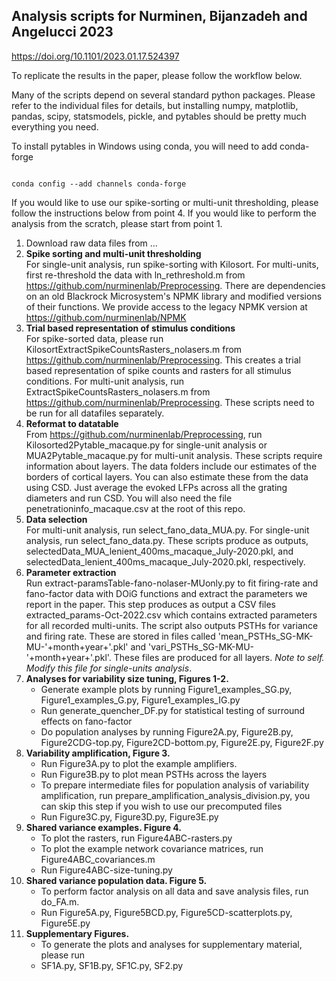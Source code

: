 ## Analysis scripts for Nurminen, Bijanzadeh and Angelucci 2023
https://doi.org/10.1101/2023.01.17.524397

To replicate the results in the paper, please follow the workflow below.

Many of the scripts depend on several standard python packages. Please refer to the individual files for details, but installing numpy, matplotlib, pandas, scipy, statsmodels, pickle, and pytables should be pretty much everything you need.

To install pytables in Windows using conda, you will need to add conda-forge

```

conda config --add channels conda-forge

```

If you would like to use our spike-sorting or multi-unit thresholding, please follow the instructions below from point 4. If you would like to perform the analysis from the scratch, please start from point 1.

1. Download raw data files from ...
2. **Spike sorting and multi-unit thresholding** <br /> 
For single-unit analysis, run spike-sorting with Kilosort. For multi-units, first re-threshold the data with ln_rethreshold.m from https://github.com/nurminenlab/Preprocessing. There are dependencies on an old Blackrock Microsystem's NPMK library and modified versions of their functions. We provide access to the legacy NPMK version at https://github.com/nurminenlab/NPMK
3. **Trial based representation of stimulus conditions** <br /> 
For spike-sorted data, please run KilosortExtractSpikeCountsRasters_nolasers.m from https://github.com/nurminenlab/Preprocessing. This creates a trial based representation of spike counts and rasters for all stimulus conditions. For multi-unit analysis, run ExtractSpikeCountsRasters_nolasers.m from https://github.com/nurminenlab/Preprocessing. These scripts need to be run for all datafiles separately.
4. **Reformat to datatable** <br /> 
From https://github.com/nurminenlab/Preprocessing, run Kilosorted2Pytable_macaque.py for single-unit analysis or MUA2Pytable_macaque.py for multi-unit analysis. These scripts require information about layers. The data folders include our estimates of the borders of cortical layers. You can also estimate these from the data using CSD. Just average the evoked LFPs across all the grating diameters and run CSD. You will also need the file penetrationinfo_macaque.csv at the root of this repo.
5. **Data selection** <br /> 
For multi-unit analysis, run select_fano_data_MUA.py. For single-unit analysis, run select_fano_data.py. These scripts produce as outputs, selectedData_MUA_lenient_400ms_macaque_July-2020.pkl, and selectedData_lenient_400ms_macaque_July-2020.pkl, respectively. 
6. **Parameter extraction** <br /> 
Run extract-paramsTable-fano-nolaser-MUonly.py to fit firing-rate and fano-factor data with DOiG functions and extract the parameters we report in the paper. This step produces as output a CSV files extracted_params-Oct-2022.csv which contains extracted parameters for all recorded multi-units. The script also outputs PSTHs for variance and firing rate. These are stored in files called 'mean_PSTHs_SG-MK-MU-'+month+year+'.pkl' and 'vari_PSTHs_SG-MK-MU-'+month+year+'.pkl'. These files are produced for all layers. *Note to self. Modify this file for single-units analysis*.
8. **Analyses for variability size tuning, Figures 1-2.** <br /> 
    - Generate example plots by running Figure1_examples_SG.py, Figure1_examples_G.py, Figure1_examples_IG.py
    - Run generate_quencher_DF.py for statistical testing of surround effects on fano-factor
    - Do population analyses by running Figure2A.py, Figure2B.py, Figure2CDG-top.py, Figure2CD-bottom.py, Figure2E.py, Figure2F.py
9. **Variability amplification, Figure 3.** <br /> 
    - Run Figure3A.py to plot the example amplifiers.
    - Run Figure3B.py to plot mean PSTHs across the layers
    - To prepare intermediate files for population analysis of variability amplification, run prepare_amplification_analysis_division.py, you can skip this step if you wish to use our precomputed files
    - Run Figure3C.py, Figure3D.py, Figure3E.py
10. **Shared variance examples. Figure 4.** <br /> 
    - To plot the rasters, run Figure4ABC-rasters.py
    - To plot the example network covariance matrices, run Figure4ABC_covariances.m
    - Run Figure4ABC-size-tuning.py
11. **Shared variance population data. Figure 5.** <br /> 
    - To perform factor analysis on all data and save analysis files, run do_FA.m. 
    - Run Figure5A.py, Figure5BCD.py, Figure5CD-scatterplots.py, Figure5E.py
12. **Supplementary Figures.** <br /> 
    - To generate the plots and analyses for supplementary material, please run
    - SF1A.py, SF1B.py, SF1C.py, SF2.py




